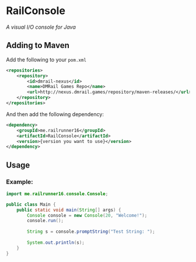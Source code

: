 # RailConsole
_A visual I/O console for Java_

## Adding to Maven
Add the following to your `pom.xml`
```xml
<repositories>
    <repository>
        <id>dmrail-nexus</id>
        <name>DMRail Games Repo</name>
        <url>http://nexus.dmrail.games/repository/maven-releases/</url>
    </repository>
</repositories>
```

And then add the following dependency:
```xml
<dependency>
    <groupId>me.railrunner16</groupId>
    <artifactId>RailConsole</artifactId>
    <version>{version you want to use}</version>
</dependency>
```

## Usage

### Example:
```java
import me.railrunner16.console.Console;

public class Main {
	public static void main(String[] args) {
		Console console = new Console(20, "Welcome!");
		console.run();
		
		String s = console.promptString("Test String: ");
		
		System.out.println(s);
	}
}
```